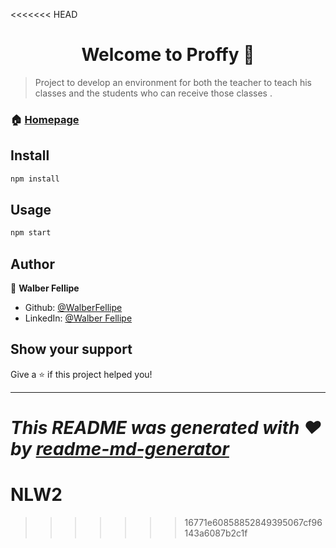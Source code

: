 <<<<<<< HEAD
<h1 align="center">Welcome to Proffy 👋</h1>


> Project to develop an environment for both the teacher to teach his classes and the students who can receive those classes
.

### 🏠 [Homepage](https://github.com/WalberFellipe/NLW2)

## Install

```sh
npm install
```

## Usage

```sh
npm start
```

## Author

👤 **Walber Fellipe**

* Github: [@WalberFellipe](https://github.com/WalberFellipe)
* LinkedIn: [@Walber Fellipe](https://www.linkedin.com/in/walber-fellipe-579549165/)

## Show your support

Give a ⭐️ if this project helped you!

***
_This README was generated with ❤️ by [readme-md-generator](https://github.com/kefranabg/readme-md-generator)_
=======
# NLW2
>>>>>>> 16771e60858852849395067cf96143a6087b2c1f
